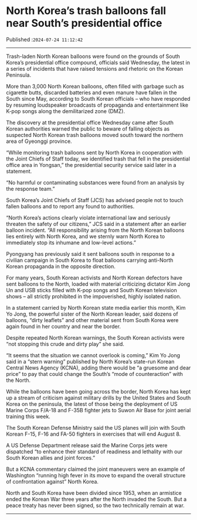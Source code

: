# North Korea’s trash balloons fall near South’s presidential office

Published :`2024-07-24 11:12:42`

---

Trash-laden North Korean balloons were found on the grounds of South Korea’s presidential office compound, officials said Wednesday, the latest in a series of incidents that have raised tensions and rhetoric on the Korean Peninsula.

More than 3,000 North Korean balloons, often filled with garbage such as cigarette butts, discarded batteries and even manure have fallen in the South since May, according to South Korean officials – who have responded by resuming loudspeaker broadcasts of propaganda and entertainment like K-pop songs along the demilitarized zone (DMZ).

The discovery at the presidential office Wednesday came after South Korean authorities warned the public to beware of falling objects as suspected North Korean trash balloons moved south toward the northern area of Gyeonggi province.

“While monitoring trash balloons sent by North Korea in cooperation with the Joint Chiefs of Staff today, we identified trash that fell in the presidential office area in Yongsan,” the presidential security service said later in a statement.

“No harmful or contaminating substances were found from an analysis by the response team.”

South Korea’s Joint Chiefs of Staff (JCS) has advised people not to touch fallen balloons and to report any found to authorities.

“North Korea’s actions clearly violate international law and seriously threaten the safety of our citizens,” JCS said in a statement after an earlier balloon incident. “All responsibility arising from the North Korean balloons lies entirely with North Korea, and we sternly warn North Korea to immediately stop its inhumane and low-level actions.”

Pyongyang has previously said it sent balloons south in response to a civilian campaign in South Korea to float balloons carrying anti-North Korean propaganda in the opposite direction.

For many years, South Korean activists and North Korean defectors have sent balloons to the North, loaded with material criticizing dictator Kim Jong Un and USB sticks filled with K-pop songs and South Korean television shows – all strictly prohibited in the impoverished, highly isolated nation.

In a statement carried by North Korean state media earlier this month, Kim Yo Jong, the powerful sister of the North Korean leader, said dozens of balloons, “dirty leaflets” and other material sent from South Korea were again found in her country and near the border.

Despite repeated North Korean warnings, the South Korean activists were “not stopping this crude and dirty play” she said.

“It seems that the situation we cannot overlook is coming,” Kim Yo Jong said in a “stern warning” published by North Korea’s state-run Korean Central News Agency (KCNA), adding there would be “a gruesome and dear price” to pay that could change the South’s “mode of counteraction” with the North.

While the balloons have been going across the border, North Korea has kept up a stream of criticism against military drills by the United States and South Korea on the peninsula, the latest of those being the deployment of US Marine Corps F/A-18 and F-35B fighter jets to Suwon Air Base for joint aerial training this week.

The South Korean Defense Ministry said the US planes will join with South Korean F-15, F-16 and FA-50 fighters in exercises that will end August 8.

A US Defense Department release said the Marine Corps jets were dispatched “to enhance their standard of readiness and lethality with our South Korean allies and joint forces.”

But a KCNA commentary claimed the joint maneuvers were an example of Washington “running high fever in its move to expand the overall structure of confrontation against” North Korea.

North and South Korea have been divided since 1953, when an armistice ended the Korean War three years after the North invaded the South. But a peace treaty has never been signed, so the two technically remain at war.

---

